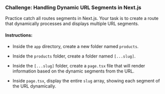 ### Challenge: Handling Dynamic URL Segments in Next.js

Practice catch all routes segments in Next.js. Your task is to create a route that dynamically processes and displays multiple URL segments.

#### Instructions:

- Inside the `app` directory, create a new folder named `products`.

- Inside the `products` folder, create a folder named `[...slug]`.

- Inside the `[...slug]` folder, create a `page.tsx` file that will render information based on the dynamic segments from the URL.

- Inside `page.tsx`, display the entire `slug` array, showing each segment of the URL dynamically.
